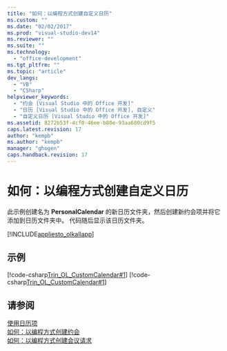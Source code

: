 ```yaml
---
title: "如何：以编程方式创建自定义日历"
ms.custom: ""
ms.date: "02/02/2017"
ms.prod: "visual-studio-dev14"
ms.reviewer: ""
ms.suite: ""
ms.technology: 
  - "office-development"
ms.tgt_pltfrm: ""
ms.topic: "article"
dev_langs: 
  - "VB"
  - "CSharp"
helpviewer_keywords: 
  - "约会 [Visual Studio 中的 Office 开发]"
  - "日历 [Visual Studio 中的 Office 开发], 自定义"
  - "自定义日历 [Visual Studio 中的 Office 开发]"
ms.assetid: 8272b53f-4cf0-46ee-b80e-93aa680cd9f5
caps.latest.revision: 17
author: "kempb"
ms.author: "kempb"
manager: "ghogen"
caps.handback.revision: 17
---
```

# 如何：以编程方式创建自定义日历
  此示例创建名为 **PersonalCalendar** 的新日历文件夹，然后创建新约会项并将它添加到日历文件夹中。  代码随后显示该日历文件夹。  
  
 [!INCLUDE[appliesto_olkallapp](../vsto/includes/appliesto-olkallapp-md.md)]  
  
## 示例  
 [!code-csharp[Trin_OL_CustomCalendar#1](../snippets/csharp/VS_Snippets_OfficeSP/Trin_OL_CustomCalendar/CS/backup/thisaddin.cs#1)]
 [!code-csharp[Trin_OL_CustomCalendar#1](../snippets/csharp/VS_Snippets_OfficeSP/Trin_OL_CustomCalendar/CS/thisaddin.cs#1)]  
  
## 请参阅  
 [使用日历项](../vsto/working-with-calendar-items.md)   
 [如何：以编程方式创建约会](../vsto/how-to-programmatically-create-appointments.md)   
 [如何：以编程方式创建会议请求](../vsto/how-to-programmatically-create-a-meeting-request.md)  
  
  